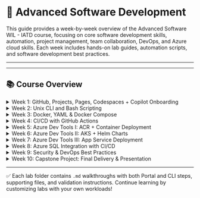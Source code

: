 # 🔁 Advanced Software Development
This guide provides a week-by-week overview of the Advanced Software WIL - IATD course, focusing on core software development skills, automation, project management, team collaboration,  DevOps, and Azure cloud skills. Each week includes hands-on lab guides, automation scripts, and software development best practices.

---

---

## 📚 Course Overview

<details>
  <summary>Week 1: GitHub, Projects, Pages, Codespaces + Copilot Onboarding</summary>

    Environment setup, GitHub practices, GitHub Codespaces, GitHub Projects, GitHub Pages Copilot onboarding:

  **Labs:**
  - Environment setup (Codespaces, azure cli, copilot) ([lab_1_a_environment_setup.md](week1/lab_1_a_environment_setup.md))
  - GitHub practices (commits, PR, branching and merging) ([lab_1_b_github_practices.md](week1/lab_1_b_github_practices.md))
  - GitHub projects (setup team project, pages, custom README) ([lab_1_c_github_projects.md](week1/lab_1_c_github_projects.md))
  - Copilot onboarding (prompt engineering for copilot) ([lab_1_d_copilot_onboarding.md](week1/lab_1_d_copilot_onboarding.md))
  - Capstone project collaboration template ([group_project_template.md](week1/group_project_template.md))

</details>

<details>
  <summary>Week 2: Unix CLI and Bash Scripting</summary>

  Unix CLI and Bash Scripting with Copilot - Automate development tasks using Unix CLI and Bash scripting with Copilot assistance:

  **Labs:**
  - Filesystem navigation and permissions ([lab_2_a_filesystem_navigation.md](week2/lab_2_a_filesystem_navigation.md))
  - Data processing with pipes and redirection ([lab_2_b_data_processing.md](week2/lab_2_b_data_processing.md))
  - Basic scripting with I/O, arguments, and control flow ([lab_2_c_bash_scripting.md](week2/lab_2_c_bash_scripting.md))
  - Build automation and development environment setup ([lab_2_d_automation_scripts.md](week2/lab_2_d_automation_scripts.md))
  - **Group Project:** Submit formal idea proposal

</details>

<details>
  <summary>Week 3: Docker, YAML & Docker Compose</summary>

  Docker containerization and orchestration with Copilot - Build and deploy containerized applications using Docker and Docker Compose with Copilot assistance:

  **Labs:**
  - Frontend containerization with nginx ([lab_3_a_frontend_containerization.md](week3/lab_3_a_frontend_containerization.md))
  - Backend API development with Flask ([lab_3_b_backend_api_development.md](week3/lab_3_b_backend_api_development.md))
  - Full-stack integration with Docker Compose ([lab_3_c_fullstack_integration.md](week3/lab_3_c_fullstack_integration.md))
  - **Group Project:** Sprint 1 - Initial development and containerization

</details>

<details>
  <summary>Week 4: CI/CD with GitHub Actions</summary>

  CI/CD automation with GitHub Actions and Copilot - Build automated deployment pipelines using GitHub Actions with multi-service architectures and testing strategies:

  **Labs:**
  - Node.js Composite Actions for file analysis and web publishing ([lab_4_a_cicd_composite_actions.md](week4/lab_4_a_cicd_composite_actions.md))
  - .NET 8 Web API with Copilot, Bogus testing, and CI pipeline ([lab_4_b_dotnet_test_ci.md](week4/lab_4_b_dotnet_test_ci.md))
  - Multi-Container Python APIs + Frontend with Docker orchestration ([lab_4_c_python_docker_fullstack.md](week4/lab_4_c_python_docker_fullstack.md))
  - **Group Project:** Sprint 1 completion and app release v1 [tracking: app-release-v1]

</details>

<details>
  <summary>Week 5: Azure Dev Tools I: ACR + Container Deployment</summary>

  Azure Container Registry and container deployment with Copilot - Build, store, and deploy containerized applications using Azure Container Registry, Container Instances, and Container Apps (Integrated with GitHub Actions):

  **Labs:**
  - Azure Container Registry setup with GitHub Actions automation ([lab_5_a_azure_container_registry.md](week5/lab_5_a_azure_container_registry.md))
  - Deploy to Azure Container Instances with CI/CD ([lab_5_b_azure_container_instances.md](week5/lab_5_b_azure_container_instances.md))
  - Scale with Azure Container Apps and auto-scaling ([lab_5_c_azure_container_apps.md](week5/lab_5_c_azure_container_apps.md))
  - Microservices with Azure Container Apps ([lab_5_d_microservices_container_apps.md](week5/lab_5_d_microservices_container_apps.md))
  - ARM template deployment to Azure Container Apps ([lab_5_e_arm_template_deployment.md](week5/lab_5_e_arm_template_deployment.md))
  - **Group Project:** Sprint 2 - Azure cloud deployment and scaling
  - **📋 Important:** Keep GitHub Projects updated with sprint progress and task completion

</details>

<details>
  <summary>Week 6: Azure Dev Tools II: AKS + Helm Charts</summary>

  Azure Kubernetes Service and Helm Charts with Copilot - Deploy and manage applications on AKS using Helm charts and Kubernetes best practices:

  **Labs:**
  - AKS cluster setup and basic deployments ([lab_6_a_aks_cluster_setup.md](week6/lab_6_a_aks_cluster_setup.md))
  - Helm chart creation and application packaging ([lab_6_b_helm_chart_creation.md](week6/lab_6_b_helm_chart_creation.md))
  - Production AKS with Helm and CI/CD ([lab_6_c_production_aks_helm_cicd.md](week6/lab_6_c_production_aks_helm_cicd.md))
  - Bicep AKS provisioning with Helm deployment ([lab_6_d_bicep_aks_helm.md](week6/lab_6_d_bicep_aks_helm.md))
  - **Group Project:** Sprint 2 - Kubernetes orchestration and Helm packaging [tracking: GitHub Projects]
  - **📋 Important:** Update GitHub Projects with weekly progress, task completion, and sprint milestones

</details>

<details>
  <summary>Week 7: Azure Dev Tools III: App Service Deployment </summary>

  Azure App Service deployment with Copilot - Deploy web applications and APIs using Azure App Service with advanced features and production best practices:

  **Labs:**
  - Azure App Service code deployment with microservices ([lab_7_a_app_service_code_deployment.md](week7/lab_7_a_app_service_code_deployment.md))
  - Azure App Service container deployment and ACR integration ([lab_7_b_app_service_container_deployment.md](week7/lab_7_b_app_service_container_deployment.md))
  - Production App Service CI/CD pipeline with GitHub Actions ([lab_7_c_production_app_service_cicd.md](week7/lab_7_c_production_app_service_cicd.md))
  - ARM template and CLI deployment to App Service ([lab_7_d_arm_template_cli_deployment.md](week7/lab_7_d_arm_template_cli_deployment.md))
  - **Group Project:** Sprint 2 completion and app release v2 [tracking: app-release-v2]
  - **📋 Important:** Finalize GitHub Projects with Sprint 2 deliverables and production readiness checklist
  
</details>

<details>
  <summary>Week 8: Azure SQL Integration with CI/CD</summary>

  Integrate and automate Azure SQL within CI/CD pipelines using secure app connections:

  **Labs:**
  - Azure SQL infrastructure provisioning with ARM templates and CLI ([lab_8_a_azure_sql_infrastructure.md](week8/lab_8_a_azure_sql_infrastructure.md))
  - Secure application database connection with environment variables ([lab_8_b_secure_app_connection.md](week8/lab_8_b_secure_app_connection.md))
  - CI/CD pipeline with automated database schema management ([lab_8_c_cicd_database_automation.md](week8/lab_8_c_cicd_database_automation.md))
  - **Group Project:** Sprint 3 - Database integration and data persistence [tracking: sprint-3-data]
  - **📋 Important:** Begin Sprint 3 with full-stack data persistence and automated deployments

</details>

<details>
  <summary>Week 9: Security & DevOps Best Practices</summary>

  Implement DevSecOps practices using Key Vault, Managed Identity, and secure pipelines:

  **Labs:**
  - Azure Key Vault setup and secret management with ARM templates ([lab_9_a_azure_key_vault_setup.md](week9/lab_9_a_azure_key_vault_setup.md))
  - Managed Identity for secure app-to-database connection ([lab_9_b_managed_identity_integration.md](week9/lab_9_b_managed_identity_integration.md))
  - CodeQL security analysis and Dependabot integration ([lab_9_c_codeql_dependabot_security.md](week9/lab_9_c_codeql_dependabot_security.md))
  - ARM template security hardening and compliance ([lab_9_c_arm_security_hardening.md](week9/lab_9_c_arm_security_hardening.md))
  - **Group Project:** Sprint 3 - Security implementation and DevSecOps automation [tracking: sprint-3-security]
  - **📋 Important:** Harden application security and implement automated security scanning

</details>

<details>
  <summary>Week 10: Capstone Project: Final Delivery & Presentation</summary>

  Complete capstone project with full-stack application, security, and DevOps automation:

  **Deliverables:**
  - **Final Application:** Production-ready full-stack group application with indiviual service APIs + datbases
  - **Application Stack:** `Your Choice of programming languages` to develop the application. (Group + Individual)
  - **Deployment Platform:** Production-ready app deployed to App Service or AKS with Hlem
  - **Infrastructure Provisioning**: Create Azure resources using CLI and ARM templates
  - **Security Implementation:** Key Vault, Managed Identity, and secure pipelines
  - **DevOps Automation:** Complete CI/CD with unit testing, continous deployment, security scanning (CodeQL + Dependabot)
  - **Documentation:** Comprehensive README, API docs, copilot prompts, system architecture and deployment guides
  - **Presentation:** Live demo and technical presentation
  - **Group Project:** Sprint 3 completion and final app release v3 [tracking: final-release-v3]
  - **📋 Important:** Final GitHub Projects showcase with complete development lifecycle

</details>

---

✅ Each lab folder contains `.md` walkthroughs with both Portal and CLI steps, supporting files, and validation instructions. Continue learning by customizing labs with your own workloads!
